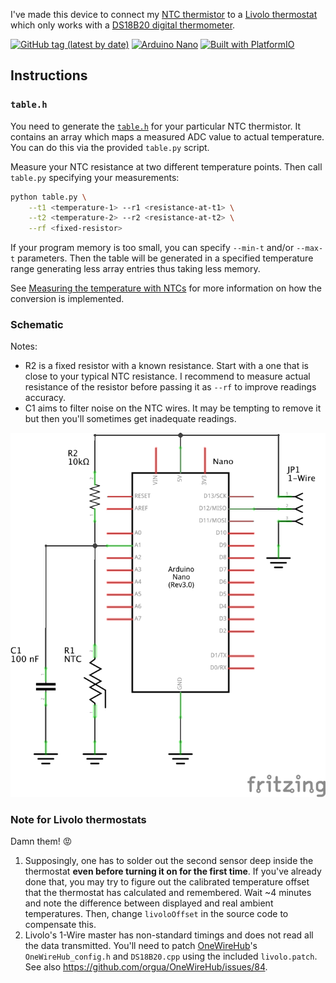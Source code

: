I've made this device to connect my [NTC thermistor](https://en.wikipedia.org/wiki/Thermistor#NTC) to a [Livolo thermostat](https://www.livolo.eu/c-4632899/livolo-thermostat/) which only works with a [DS18B20 digital thermometer](https://www.maximintegrated.com/en/products/sensors/DS18B20.html).

[![GitHub tag (latest by date)](https://img.shields.io/github/v/tag/eigenein/ntc-one-wire?logo=github)](https://github.com/eigenein/ntc-one-wire/releases)
[![Arduino Nano](https://img.shields.io/badge/Arduino-Nano-green?logo=arduino)](https://www.arduino.cc/en/Guide/ArduinoNano)
[![Built with PlatformIO](https://img.shields.io/badge/Built%20with%20♥-PlatformIO-blue)](https://platformio.org/)

## Instructions

### `table.h`

You need to generate the [`table.h`](src/table.h) for your particular NTC thermistor. It contains an array which maps a measured ADC value to actual temperature. You can do this via the provided `table.py` script.

Measure your NTC resistance at two different temperature points. Then call `table.py` specifying your measurements:

```sh
python table.py \
    --t1 <temperature-1> --r1 <resistance-at-t1> \
    --t2 <temperature-2> --r2 <resistance-at-t2> \
    --rf <fixed-resistor>
```

If your program memory is too small, you can specify `--min-t` and/or `--max-t` parameters. Then the table will be generated in a specified temperature range generating less array entries thus taking less memory.

See [Measuring the temperature with NTCs](http://www.giangrandi.ch/electronics/ntc/ntc.shtml) for more information on how the conversion is implemented.

### Schematic

Notes:

- R2 is a fixed resistor with a known resistance. Start with a one that is close to your typical NTC resistance. I recommend to measure actual resistance of the resistor before passing it as `--rf` to improve readings accuracy.
- C1 aims to filter noise on the NTC wires. It may be tempting to remove it but then you'll sometimes get inadequate readings.

![Schematic](schematic.png)

### Note for Livolo thermostats

Damn them! 😡

1. Supposingly, one has to solder out the second sensor deep inside the thermostat **even before turning it on for the first time**. If you've already done that, you may try to figure out the calibrated temperature offset that the thermostat has calculated and remembered. Wait ~4 minutes and note the difference between displayed and real ambient temperatures. Then, change `livoloOffset` in the source code to compensate this.
2. Livolo's 1-Wire master has non-standard timings and does not read all the data transmitted. You'll need to patch [OneWireHub](https://github.com/orgua/OneWireHub)'s `OneWireHub_config.h` and `DS18B20.cpp` using the included `livolo.patch`. See also https://github.com/orgua/OneWireHub/issues/84.
